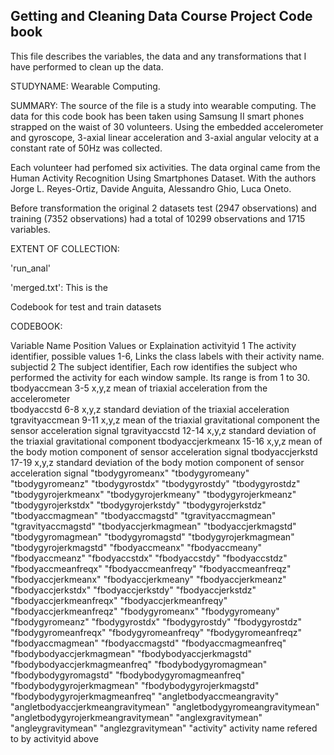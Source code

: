 

## Getting and Cleaning Data Course Project Code book

This file describes the variables, the data and any transformations that I have performed to clean up the data.

STUDYNAME: Wearable Computing.

SUMMARY: The source of the file is a study into wearable computing. The data for this code book has been taken using 
Samsung II smart phones strapped on the waist of 30 volunteers. Using the embedded accelerometer and gyroscope, 
3-axial linear acceleration and 3-axial angular velocity at a constant rate of 50Hz was collected.

Each volunteer had perfomed six activities. The data orginal came from the Human Activity Recognition Using 
Smartphones Dataset. With the authors Jorge L. Reyes-Ortiz, Davide Anguita, Alessandro Ghio, Luca Oneto.

Before transformation the original 2 datasets test (2947 observations) and training (7352 observations) had 
a total of 10299 observations and 1715 variables.

EXTENT OF COLLECTION: 

'run_anal'

'merged.txt': This is the 

  
Codebook for test and train datasets 

CODEBOOK:

Variable Name				Position		Values or Explaination
activityid 					1				The activity identifier, possible values 1-6, Links the class labels with their activity name.
subjectid					2				The subject identifier, Each row identifies the subject who performed the activity for each window sample. Its range is from 1 to 30. 
tbodyaccmean				3-5 		    x,y,z mean of triaxial acceleration from the accelerometer				
tbodyaccstd					6-8				x,y,z standard deviation of the triaxial acceleration 
tgravityaccmean				9-11		    x,y,z mean of the triaxial gravitational component the sensor acceleration signal
tgravityaccstd				12-14			x,y,z standard deviation of the  triaxial gravitational component
tbodyaccjerkmeanx			15-16			x,y,z mean of the body motion component of sensor acceleration signal
tbodyaccjerkstd				17-19			x,y,z standard deviation of the body motion component of sensor acceleration signal
"tbodygyromeanx"
"tbodygyromeany"
"tbodygyromeanz"
"tbodygyrostdx"
"tbodygyrostdy"
"tbodygyrostdz"
"tbodygyrojerkmeanx"
"tbodygyrojerkmeany"
"tbodygyrojerkmeanz"
"tbodygyrojerkstdx"
"tbodygyrojerkstdy"
"tbodygyrojerkstdz"
"tbodyaccmagmean"
"tbodyaccmagstd"
"tgravityaccmagmean"
"tgravityaccmagstd"
"tbodyaccjerkmagmean"
"tbodyaccjerkmagstd"
"tbodygyromagmean"
"tbodygyromagstd"
"tbodygyrojerkmagmean"
"tbodygyrojerkmagstd"
"fbodyaccmeanx"
"fbodyaccmeany"
"fbodyaccmeanz"
"fbodyaccstdx"
"fbodyaccstdy"
"fbodyaccstdz"
"fbodyaccmeanfreqx"
"fbodyaccmeanfreqy"
"fbodyaccmeanfreqz"
"fbodyaccjerkmeanx"
"fbodyaccjerkmeany"
"fbodyaccjerkmeanz"
"fbodyaccjerkstdx"
"fbodyaccjerkstdy"
"fbodyaccjerkstdz"
"fbodyaccjerkmeanfreqx"
"fbodyaccjerkmeanfreqy"
"fbodyaccjerkmeanfreqz"
"fbodygyromeanx"
"fbodygyromeany"
"fbodygyromeanz"
"fbodygyrostdx"
"fbodygyrostdy"
"fbodygyrostdz"
"fbodygyromeanfreqx"
"fbodygyromeanfreqy"
"fbodygyromeanfreqz"
"fbodyaccmagmean"
"fbodyaccmagstd"
"fbodyaccmagmeanfreq"
"fbodybodyaccjerkmagmean"
"fbodybodyaccjerkmagstd"
"fbodybodyaccjerkmagmeanfreq"
"fbodybodygyromagmean"
"fbodybodygyromagstd"
"fbodybodygyromagmeanfreq"
"fbodybodygyrojerkmagmean"
"fbodybodygyrojerkmagstd"
"fbodybodygyrojerkmagmeanfreq"
"angletbodyaccmeangravity"
"angletbodyaccjerkmeangravitymean"
"angletbodygyromeangravitymean"
"angletbodygyrojerkmeangravitymean"
"anglexgravitymean"
"angleygravitymean"
"anglezgravitymean"
"activity"					activity name refered to by activityid above		

